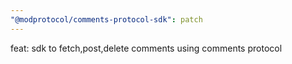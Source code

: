 ```yaml
---
"@modprotocol/comments-protocol-sdk": patch
---
```


feat: sdk to fetch,post,delete comments using comments protocol
